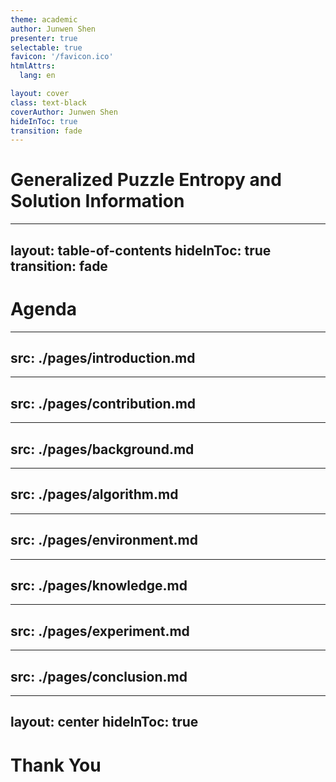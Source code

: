 ```yaml
---
theme: academic
author: Junwen Shen
presenter: true
selectable: true
favicon: '/favicon.ico'
htmlAttrs:
  lang: en

layout: cover
class: text-black
coverAuthor: Junwen Shen
hideInToc: true
transition: fade
---
```

<!--suppress CssUnknownTarget, CssUnusedSymbol -->
<style>
.slidev-layout.cover {
  background-image: url("/background/cover.png");
}
</style>

# Generalized Puzzle Entropy and Solution Information

---
layout: table-of-contents
hideInToc: true
transition: fade
---

<style>
.slidev-layout {
  background-image: url("/background/content.png");
  background-size: cover;
}
.slidev-toc {
  margin-left: 0.5rem;
  font-size: 1.2rem;
}
</style>

# Agenda

---
src: ./pages/introduction.md
---

---
src: ./pages/contribution.md
---

---
src: ./pages/background.md
---

---
src: ./pages/algorithm.md
---

---
src: ./pages/environment.md
---

---
src: ./pages/knowledge.md
---

---
src: ./pages/experiment.md
---

---
src: ./pages/conclusion.md
---

---
layout: center
hideInToc: true
---

# Thank You
